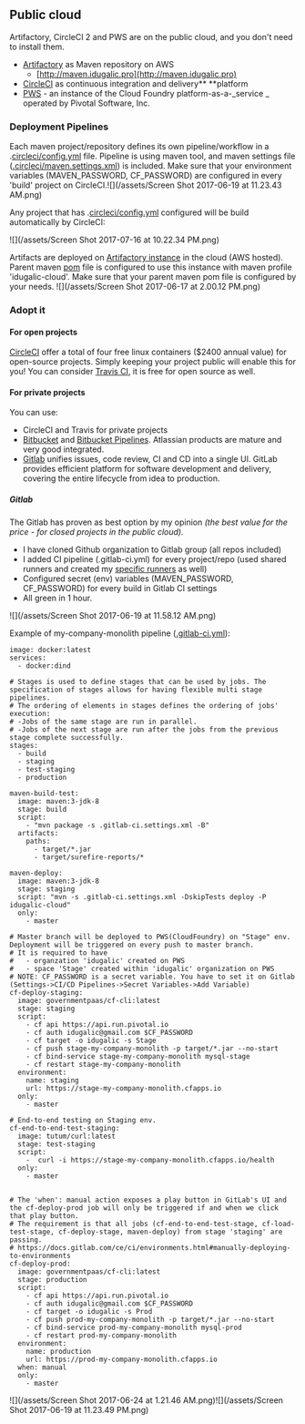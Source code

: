 ## Public cloud

Artifactory, CircleCI 2 and PWS are on the public cloud, and you don't need to install them.

* [Artifactory](https://www.jfrog.com/artifactory/) as Maven repository on AWS
  * [http://maven.idugalic.pro](http://maven.idugalic.pro)
* [CircleCI](https://circleci.com/) as continuous integration and delivery** **platform
* [PWS](http://run.pivotal.io/) - an instance of the Cloud Foundry platform-as-a-_service _ operated by Pivotal Software, Inc.

### Deployment Pipelines

Each maven project/repository defines its own pipeline/workflow in a .[circleci/config.yml](https://github.com/ivans-innovation-lab/my-company-monolith/blob/master/.circleci/config.yml) file. Pipeline is using maven tool, and maven settings file \([.circleci/maven.settings.xml](https://github.com/ivans-innovation-lab/my-company-monolith/blob/master/.circleci/maven.settings.xml)\) is included. Make sure that your environment variables \(MAVEN\_PASSWORD, CF\_PASSWORD\) are configured in every 'build' project on CircleCI.![](/assets/Screen Shot 2017-06-19 at 11.23.43 AM.png)

Any project that has .[circleci/config.yml](https://github.com/ivans-innovation-lab/my-company-monolith/blob/master/.circleci/config.yml) configured will be build automatically by CircleCI:

![](/assets/Screen Shot 2017-07-16 at 10.22.34 PM.png)

Artifacts are deployed on [Artifactory instance](http://maven.idugalic.pro/artifactory/webapp/#/home) in the cloud \(AWS hosted\). Parent maven [pom](https://github.com/ivans-innovation-lab/my-company-common/blob/master/pom.xml) file is configured to use this instance with maven profile 'idugalic-cloud'. Make sure that your parent maven pom file is configured by your needs. ![](/assets/Screen Shot 2017-06-17 at 2.00.12 PM.png)

### Adopt it

#### For open projects

[CircleCI](https://circleci.com/) offer a total of four free linux containers \($2400 annual value\) for open-source projects. Simply keeping your project public will enable this for you! You can consider [Travis CI](https://travis-ci.org/), it is free for open source as well.

#### For private projects

You can use:

* CircleCI and Travis for private projects
* [Bitbucket](https://bitbucket.org/product) and [Bitbucket Pipelines](https://bitbucket.org/product/features/pipelines). Atlassian products are mature and very good integrated. 
* [Gitlab](https://about.gitlab.com/) unifies issues, code review, CI and CD into a single UI. GitLab provides efficient platform for software development and delivery, covering the entire lifecycle from idea to production.

##### Gitlab

The Gitlab has proven as best option by my opinion _\(the best value for the price - for closed projects in the public cloud\)._

* I have cloned Github organization to Gitlab group \(all repos included\)
* I added CI pipeline \(.gitlab-ci.yml\) for every project/repo \(used shared runners and created my [specific runners](https://docs.gitlab.com/ee/ci/runners/README.html) as well\)
* Configured secret \(env\) variables \(MAVEN\_PASSWORD, CF\_PASSWORD\) for every build in Gitlab CI settings
* All green in 1 hour.

![](/assets/Screen Shot 2017-06-19 at 11.58.12 AM.png)

Example of my-company-monolith pipeline \([.gitlab-ci.yml](https://gitlab.com/snippets/1665449)\):

```
image: docker:latest
services:
  - docker:dind

# Stages is used to define stages that can be used by jobs. The specification of stages allows for having flexible multi stage pipelines.
# The ordering of elements in stages defines the ordering of jobs' execution:
# -Jobs of the same stage are run in parallel.
# -Jobs of the next stage are run after the jobs from the previous stage complete successfully.
stages:
  - build
  - staging
  - test-staging
  - production

maven-build-test:
  image: maven:3-jdk-8
  stage: build
  script:
    - "mvn package -s .gitlab-ci.settings.xml -B"
  artifacts:
    paths:
      - target/*.jar
      - target/surefire-reports/*

maven-deploy:
  image: maven:3-jdk-8
  stage: staging
  script: "mvn -s .gitlab-ci.settings.xml -DskipTests deploy -P idugalic-cloud"
  only:
    - master

# Master branch will be deployed to PWS(CloudFoundry) on "Stage" env. Deployment will be triggered on every push to master branch.
# It is required to have
#   - organzation 'idugalic' created on PWS
#   - space 'Stage' created within 'idugalic' organization on PWS
# NOTE: CF_PASSWORD is a secret variable. You have to set it on Gitlab (Settings->CI/CD Pipelines->Secret Variables->Add Variable)
cf-deploy-staging:
  image: governmentpaas/cf-cli:latest
  stage: staging
  script:
    - cf api https://api.run.pivotal.io
    - cf auth idugalic@gmail.com $CF_PASSWORD
    - cf target -o idugalic -s Stage
    - cf push stage-my-company-monolith -p target/*.jar --no-start
    - cf bind-service stage-my-company-monolith mysql-stage
    - cf restart stage-my-company-monolith
  environment:
    name: staging
    url: https://stage-my-company-monolith.cfapps.io
  only:
    - master

# End-to-end testing on Staging env.
cf-end-to-end-test-staging:
  image: tutum/curl:latest
  stage: test-staging
  script:
    -  curl -i https://stage-my-company-monolith.cfapps.io/health
  only:
    - master


# The 'when': manual action exposes a play button in GitLab's UI and the cf-deploy-prod job will only be triggered if and when we click that play button.
# The requirement is that all jobs (cf-end-to-end-test-stage, cf-load-test-stage, cf-deploy-stage, maven-deploy) from stage 'staging' are passing.
# https://docs.gitlab.com/ce/ci/environments.html#manually-deploying-to-environments
cf-deploy-prod:
  image: governmentpaas/cf-cli:latest
  stage: production
  script:
    - cf api https://api.run.pivotal.io
    - cf auth idugalic@gmail.com $CF_PASSWORD
    - cf target -o idugalic -s Prod
    - cf push prod-my-company-monolith -p target/*.jar --no-start
    - cf bind-service prod-my-company-monolith mysql-prod
    - cf restart prod-my-company-monolith
  environment:
    name: production
    url: https://prod-my-company-monolith.cfapps.io
  when: manual
  only:
    - master
```

![](/assets/Screen Shot 2017-06-24 at 1.21.46 AM.png)![](/assets/Screen Shot 2017-06-19 at 11.23.49 PM.png)

